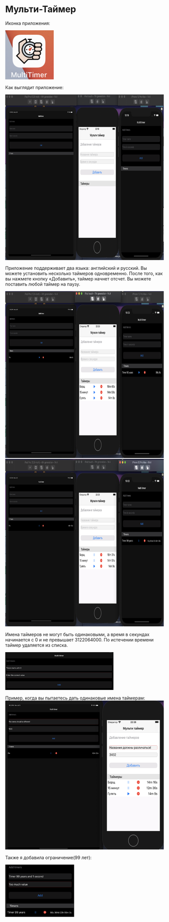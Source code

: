 # Мульти-Таймер


Иконка приложения:

<img src="https://github.com/StuLolka/Multi-Timer/blob/main/Screens/appIcon.png" width="154" height="156">


Как выглядит приложение:

<img src="https://github.com/StuLolka/Multi-Timer/blob/main/Screens/Timers3.png" width="844" height="526">


Приложение поддерживает два языка: английский и русский. Вы можете установить несколько таймеров одновременно. После того, как вы нажмете кнопку «Добавить», таймер начнет отсчет. Вы можете поставить любой таймер на паузу.


<img src="https://github.com/StuLolka/Multi-Timer/blob/main/Screens/Timers2.png" width="840" height="530">


<img src="https://github.com/StuLolka/Multi-Timer/blob/main/Screens/Timers1.png" width="840" height="532">


Имена таймеров не могут быть одинаковыми, а время в секундах начинается с 0 и не превышает 3122064000. По истечении времени таймер удаляется из списка.

<img src="https://github.com/StuLolka/Multi-Timer/blob/main/Screens/TimerStartsWith0.png" width="344" height="120">

Пример, когда вы пытаетесь дать одинаковые имена таймерам:
<img src="https://github.com/StuLolka/Multi-Timer/blob/main/Screens/NameDifferent.png" width="595" height="473">

Также я добавила ограничение(99 лет):

<img src="https://github.com/StuLolka/Multi-Timer/blob/main/Screens/tooMuch.png" width="219" height="166">
